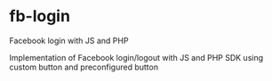 # fb-login
Facebook login with JS and PHP

Implementation of Facebook login/logout with JS and PHP SDK using custom button and preconfigured button
